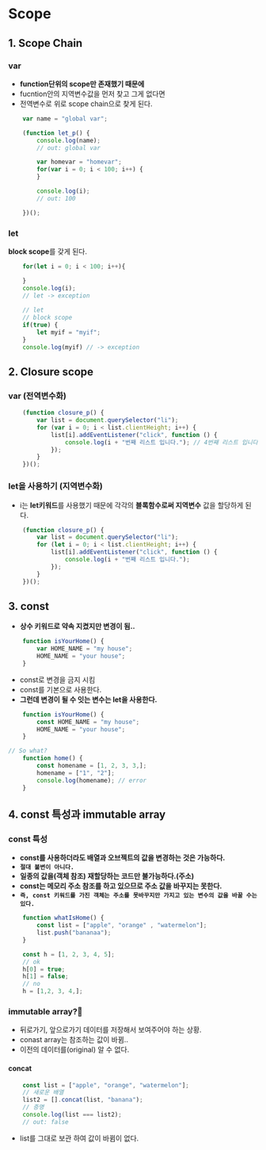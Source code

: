 # Scope
 
## 1. Scope Chain 

### var

- __function단위의 scope만 존재했기 때문에__ 
- fucntion안의 지역변수값을 먼저 찾고 그게 없다면 
- 전역변수로 위로 scope chain으로 찾게 된다.

```javascript
    var name = "global var";

    (function let_p() {
        console.log(name);
        // out: global var

        var homevar = "homevar";
        for(var i = 0; i < 100; i++) {
        }

        console.log(i);
        // out: 100

    })();
```

### let

**block scope**를 갖게 된다.

```javascript
    for(let i = 0; i < 100; i++){

    }
    console.log(i);
    // let -> exception
    
    // let
    // block scope 
    if(true) {
        let myif = "myif";
    }
    console.log(myif) // -> exception
```


## 2. Closure scope

### var (전역변수화)

```javascript
    (function closure_p() {
        var list = document.querySelector("li");
        for (var i = 0; i < list.clientHeight; i++) {
            list[i].addEventListener("click", function () {
                console.log(i + "번째 리스트 입니다."); // 4번째 리스트 입니다.
            });
        }
    })();
``` 

### let을 사용하기 (지역변수화)

- i는 **let키워드**를 사용했기 때문에 각각의 **블록함수로써 지역변수** 값을 할당하게 된다.

```javascript 
    (function closure_p() {
        var list = document.querySelector("li");
        for (let i = 0; i < list.clientHeight; i++) {
            list[i].addEventListener("click", function () {
                console.log(i + "번째 리스트 입니다.");
            });
        }
    })();
```

## 3. const

- **상수 키워드로 약속 지켰지만 변경이 됨..**

``` javascript
    function isYourHome() {
        var HOME_NAME = "my house";
        HOME_NAME = "your house";
    }
```

- const로 변경을 금지 시킴
- const를 기본으로 사용한다.
- __그런데 변경이 될 수 잇는 변수는 let을 사용한다.__

```javascript
    function isYourHome() {
        const HOME_NAME = "my house";
        HOME_NAME = "your house";
    }

// So what?
    function home() {
        const homename = [1, 2, 3, 3,];
        homename = ["1", "2"];
        console.log(homename); // error
    }
```


## 4. const 특성과 immutable array

### const 특성

- __const를 사용하더라도 배열과 오브젝트의 값을 변경하는 것은 가능하다.__
- __`절대 불변이 아니다.`__
- __일종의 값을(객체 참조) 재할당하는 코드만 불가능하다.(주소)__
- **const는 메모리 주소 참조를 하고 있으므로 주소 값을 바꾸지는 못한다.**
- **`즉, const 키워드를 가진 객체는 주소를 못바꾸지만 가지고 있는 변수의 값을 바꿀 수는 있다.`**

```javascript
    function whatIsHome() {
        const list = ["apple", "orange" , "watermelon"];
        list.push("bananaa");
    }
```

```javascript
    const h = [1, 2, 3, 4, 5];
    // ok
    h[0] = true;
    h[1] = false; 
    // no 
    h = [1,2, 3, 4,];
```

### immutable array?🤔

- 뒤로가기, 앞으로가기 데이터를 저장해서 보여주어야 하는 상황.
- conast array는 참조하는 값이 바뀜..
- 이전의 데이터를(original) 알 수 없다.

#### concat
```javascript
    const list = ["apple", "orange", "watermelon"];
    // 새로운 배열
    list2 = [].concat(list, "banana");
    // 증명
    console.log(list === list2); 
    // out: false
```
- list를 그대로 보관 하여 값이 바뀜이 없다. 